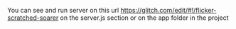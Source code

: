 You can see and run server on this url https://glitch.com/edit/#!/flicker-scratched-soarer оn the server.js section
or on the app folder in the project
